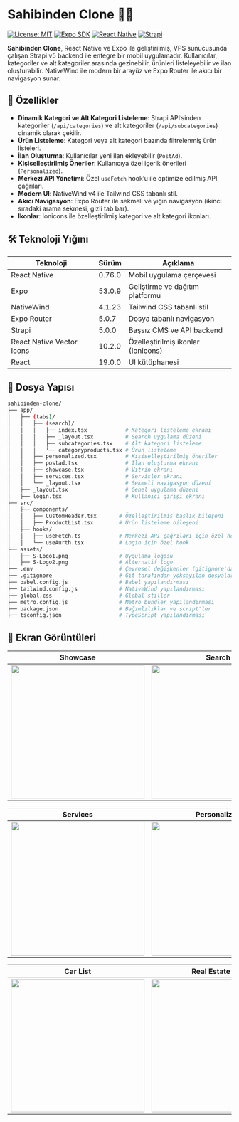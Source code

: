 # Sahibinden Clone 🚗📱

[![License: MIT](https://img.shields.io/badge/License-MIT-yellow.svg)](https://opensource.org/licenses/MIT)
[![Expo SDK](https://img.shields.io/badge/Expo%20SDK-53.0.9-blue)](https://expo.dev)
[![React Native](https://img.shields.io/badge/React%20Native-0.76.0-green)](https://reactnative.dev)
[![Strapi](https://img.shields.io/badge/Strapi-5-purple)](https://strapi.io)

**Sahibinden Clone**, React Native ve Expo ile geliştirilmiş, VPS sunucusunda çalışan Strapi v5 backend ile entegre bir mobil uygulamadır. Kullanıcılar, kategoriler ve alt kategoriler arasında gezinebilir, ürünleri listeleyebilir ve ilan oluşturabilir. NativeWind ile modern bir arayüz ve Expo Router ile akıcı bir navigasyon sunar.

## 🎯 Özellikler

- **Dinamik Kategori ve Alt Kategori Listeleme**: Strapi API’sinden kategoriler (`/api/categories`) ve alt kategoriler (`/api/subcategories`) dinamik olarak çekilir.
- **Ürün Listeleme**: Kategori veya alt kategori bazında filtrelenmiş ürün listeleri.
- **İlan Oluşturma**: Kullanıcılar yeni ilan ekleyebilir (`PostAd`).
- **Kişiselleştirilmiş Öneriler**: Kullanıcıya özel içerik önerileri (`Personalized`).
- **Merkezi API Yönetimi**: Özel `useFetch` hook’u ile optimize edilmiş API çağrıları.
- **Modern UI**: NativeWind v4 ile Tailwind CSS tabanlı stil.
- **Akıcı Navigasyon**: Expo Router ile sekmeli ve yığın navigasyon (ikinci sıradaki arama sekmesi, gizli tab bar).
- **Ikonlar**: Ionicons ile özelleştirilmiş kategori ve alt kategori ikonları.

## 🛠️ Teknoloji Yığını

| Teknoloji                 | Sürüm  | Açıklama                           |
| ------------------------- | ------ | ---------------------------------- |
| React Native              | 0.76.0 | Mobil uygulama çerçevesi           |
| Expo                      | 53.0.9 | Geliştirme ve dağıtım platformu    |
| NativeWind                | 4.1.23 | Tailwind CSS tabanlı stil          |
| Expo Router               | 5.0.7  | Dosya tabanlı navigasyon           |
| Strapi                    | 5.0.0  | Başsız CMS ve API backend          |
| React Native Vector Icons | 10.2.0 | Özelleştirilmiş ikonlar (Ionicons) |
| React                     | 19.0.0 | UI kütüphanesi                     |

## 📁 Dosya Yapısı

```bash
sahibinden-clone/
├── app/
│   ├── (tabs)/
│   │   ├── (search)/
│   │   │   ├── index.tsx            # Kategori listeleme ekranı
│   │   │   ├── _layout.tsx          # Search uygulama düzeni
│   │   │   ├── subcategories.tsx    # Alt kategori listeleme
│   │   │   └── categoryproducts.tsx # Ürün listeleme
│   │   ├── personalized.tsx         # Kişiselleştirilmiş öneriler
│   │   ├── postad.tsx               # İlan oluşturma ekranı
│   │   ├── showcase.tsx             # Vitrin ekranı
│   │   ├── services.tsx             # Servisler ekranı
│   │   └── _layout.tsx              # Sekmeli navigasyon düzeni
│   ├── _layout.tsx                  # Genel uygulama düzeni
│   ├── login.tsx                    # Kullanıcı girişi ekranı
├── src/
│   ├── components/
│   │   ├── CustomHeader.tsx       # Özelleştirilmiş başlık bileşeni
│   │   ├── ProductList.tsx        # Ürün listeleme bileşeni
│   ├── hooks/
│   │   ├── useFetch.ts            # Merkezi API çağrıları için özel hook
│   │   └── useAurth.tsx           # Login için özel hook
├── assets/
│   ├── S-Logo1.png                # Uygulama logosu
│   ├── S-Logo2.png                # Alternatif logo
├── .env                           # Çevresel değişkenler (gitignore'da)
├── .gitignore                     # Git tarafından yoksayılan dosyalar
├── babel.config.js                # Babel yapılandırması
├── tailwind.config.js             # NativeWind yapılandırması
├── global.css                     # Global stiller
├── metro.config.js                # Metro bundler yapılandırması
├── package.json                   # Bağımlılıklar ve script'ler
├── tsconfig.json                  # TypeScript yapılandırması
```

## 📸 Ekran Görüntüleri

| Showcase                                                                                                  | Search                                                                                                    | Post Ad                                                                                                   |
| --------------------------------------------------------------------------------------------------------- | --------------------------------------------------------------------------------------------------------- | --------------------------------------------------------------------------------------------------------- |
| <img src="https://github.com/user-attachments/assets/6595a987-9fee-45c7-a14e-11dc4ffa7358" width="300" /> | <img src="https://github.com/user-attachments/assets/f7dddd65-56bb-4e68-9c9a-e55fa2123d1a" width="300" /> | <img src="https://github.com/user-attachments/assets/da10f356-952f-4c66-8978-86efb96e9cef" width="300" /> |

| Services                                                                                                  | Personalized                                                                                              | Login                                                                                                     |
| --------------------------------------------------------------------------------------------------------- | --------------------------------------------------------------------------------------------------------- | --------------------------------------------------------------------------------------------------------- |
| <img src="https://github.com/user-attachments/assets/d056367d-ecfb-4992-bbe1-b047d1f7a18c" width="300" /> | <img src="https://github.com/user-attachments/assets/d3b76acd-7543-480b-82b3-c734e15054eb" width="300" /> | <img src="https://github.com/user-attachments/assets/51ff4850-7401-4d12-b9ab-8d8ee10fe24d" width="300" /> |

| Car List                                                                                                  | Real Estate List                                                                                          | Motocycles List                                                                                           |
| --------------------------------------------------------------------------------------------------------- | --------------------------------------------------------------------------------------------------------- | --------------------------------------------------------------------------------------------------------- |
| <img src="https://github.com/user-attachments/assets/10a33623-cb37-4db2-9113-eb7b9dd95878" width="300" /> | <img src="https://github.com/user-attachments/assets/9ed2a868-a789-4362-be84-ace818d7555e" width="300" /> | <img src="https://github.com/user-attachments/assets/48b7bbde-2323-4dde-8b83-33844702a160" width="300" /> |
